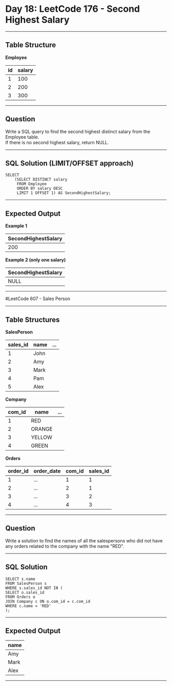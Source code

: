 # Day 18: LeetCode 176 - Second Highest Salary

---

## Table Structure

**Employee**

| id | salary |
|----|--------|
| 1  | 100    |
| 2  | 200    |
| 3  | 300    |

---

## Question

Write a SQL query to find the second highest distinct salary from the Employee table.  
If there is no second highest salary, return NULL.

---

## SQL Solution (LIMIT/OFFSET approach)
```
SELECT 
    (SELECT DISTINCT salary
     FROM Employee
     ORDER BY salary DESC
     LIMIT 1 OFFSET 1) AS SecondHighestSalary;
```   
---

## Expected Output

**Example 1**

| SecondHighestSalary |
|---------------------|
| 200                 |

**Example 2 (only one salary)**

| SecondHighestSalary |
|---------------------|
| NULL                |

---

#LeetCode 607 - Sales Person

---

## Table Structures

**SalesPerson**

| sales_id | name  | ... |
|----------|-------|-----|
| 1        | John  |     |
| 2        | Amy   |     |
| 3        | Mark  |     |
| 4        | Pam   |     |
| 5        | Alex  |     |

**Company**

| com_id | name   | ...  |
|--------|--------|------|
| 1      | RED    |      |
| 2      | ORANGE |      |
| 3      | YELLOW |      |
| 4      | GREEN  |      |

**Orders**

| order_id | order_date | com_id | sales_id |
|----------|------------|--------|----------|
| 1        | ...        | 1      | 1        |
| 2        | ...        | 2      | 1        |
| 3        | ...        | 3      | 2        |
| 4        | ...        | 4      | 3        |

---

## Question

Write a solution to find the names of all the salespersons who did not have any orders related to the company with the name "RED".

---

## SQL Solution
```
SELECT s.name
FROM SalesPerson s
WHERE s.sales_id NOT IN (
SELECT o.sales_id
FROM Orders o
JOIN Company c ON o.com_id = c.com_id
WHERE c.name = 'RED'
);
```

---

## Expected Output

| name |
|------|
| Amy  |
| Mark |
| Alex |

---

